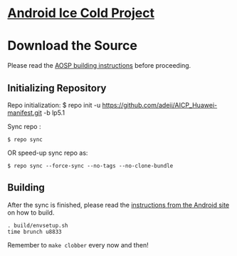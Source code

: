 [Android Ice Cold Project](http://aicp-rom.com)
====================================


Download the Source
===================

Please read the [AOSP building instructions](http://source.android.com/source/index.html) before proceeding.

Initializing Repository
-----------------------

Repo initialization:
    $ repo init -u https://github.com/adeii/AICP_Huawei-manifest.git -b lp5.1

Sync repo :

    $ repo sync

OR speed-up sync repo as:
    
    $ repo sync --force-sync --no-tags --no-clone-bundle 

Building
--------

After the sync is finished, please read the [instructions from the Android site](http://s.android.com/source/building.html) on how to build.

    . build/envsetup.sh
    time brunch u8833

Remember to `make clobber` every now and then!
